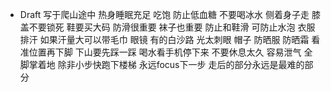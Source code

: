 - Draft 写于爬山途中
  热身睡眠充足
  吃饱 防止低血糖
  不要喝冰水
  侧着身子走
  膝盖不要锁死
  鞋要买大码 防滑很重要
  袜子也重要 防止和鞋滑 可防止水泡
  衣服 排汗 如果汗量大可以带毛巾
  眼镜 有的白沙路 光太刺眼
  帽子 防晒服 防晒霜
  看准位置再下脚 下山要先踩一踩
  喝水看手机停下来
  不要休息太久 容易泄气
  全脚掌着地 除非小步快跑下楼梯
  永远focus下一步
  走后的部分永远是最难的部分